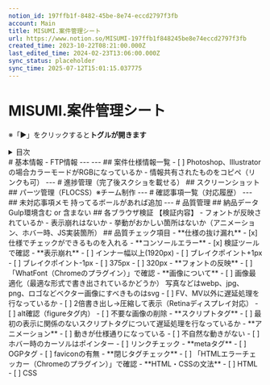 ```yaml
---
notion_id: 197ffb1f-8482-45be-8e74-eccd2797f3fb
account: Main
title: MISUMI.案件管理シート
url: https://www.notion.so/MISUMI-197ffb1f848245be8e74eccd2797f3fb
created_time: 2023-10-22T08:21:00.000Z
last_edited_time: 2024-02-23T13:06:00.000Z
sync_status: placeholder
sync_time: 2025-07-12T15:01:15.037775
---
```

# MISUMI.案件管理シート

※「▶︎」をクリックすると**トグルが開きます**
<details>
<summary>目次</summary>
</details>
# 基本情報
- FTP情報
---
---
## 案件仕様情報一覧
- [ ]  Photoshop、Illustratorの場合カラーモードがRGBになっているか
- 情報共有されたものをコピペ（リンクも可）
---
# 進捗管理（完了後スクショを載せる）
## スクリーンショット
## パーツ管理（FLOCSS）※チーム制作
---
# 確認事項一覧（対応履歴）
---
## 未対応事項メモ
持ってるボールがあれば追加
---
# 品質管理
## 納品データ
Gulp環境含む or 含まない
## 各ブラウザ検証
【検証内容】
- フォントが反映されているか
- 表示崩れはないか
- 挙動がおかしい箇所はないか（アニメーション、ホバー時、JS実装箇所）
## 品質チェック項目
- **仕様の抜け漏れ**
  - [x] 仕様でチェックができるものを入れる
- **コンソールエラー**
  - [x] 検証ツールで確認
- **表示崩れ**
  - [ ] インナー幅以上(1920px)
  - [ ] ブレイクポイント+1px
  - [ ] ブレイクポイント-1px
  - [ ] 375px
  - [ ] 320px
- **フォントの反映**
  - [ ] 「WhatFont（Chromeのプラグイン）」で確認
- **画像について**
  - [ ] 画像最適化（最適な形式で書き出されているかどうか）
写真などはwebp、jpg、png、ロゴなどベクター画像にすべきものはsvg
  - [ ] FV、MV以外に遅延処理を行なっているか
  - [ ] 2倍書き出し→圧縮して表示（Retinaディスプレイ対応）
  - [ ] alt確認（figureタグ内）
  - [ ] 不要な画像の削除
- **スクリプトタグ**
  - [ ] 最初の表示に関係のないスクリプトタグについて遅延処理を行なっているか
- **アニメーション**
  - [ ] 動きが仕様通りになっている
  - [ ] 不自然な動きがない
  - [ ] ホバー時のカーソルはポインター
  - [ ] リンクチェック
- **metaタグ**
  - [ ] OGPタグ
  - [ ] faviconの有無
- **閉じタグチェック**
  - [ ] 「HTMLエラーチェッカー（Chromeのプラグイン）」で確認
- **HTML・CSSの文法**
  - [ ] HTML
  - [ ] CSS